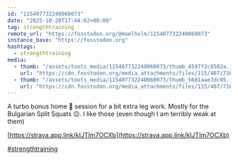 ```yaml
---
id: "115407732240060073"
date: "2025-10-20T17:44:02+00:00"
tag: strengthtraining
remote_url: "https://fosstodon.org/@moelholm/115407732240060073"
instance_base: "https://fosstodon.org"
hashtags:
  - strengthtraining
media:
  - thumb: "/assets/toots_media/115407732240060073/thumb_4597f2c8582a.jpeg"
    url: "https://cdn.fosstodon.org/media_attachments/files/115/407/716/644/822/084/original/d405cb1883fca267.jpeg"
  - thumb: "/assets/toots_media/115407732240060073/thumb_5681aae3dc95.jpeg"
    url: "https://cdn.fosstodon.org/media_attachments/files/115/407/716/759/064/611/original/2fb1ee91d1fb93af.jpeg"
---
```

A turbo bonus home 🏡 session for a bit extra leg work. Mostly for the Bulgarian Split Squats 😉. I like those (even though I am terribly weak at them) 

[https://strava.app.link/kIJTIm7OCXb](https://strava.app.link/kIJTIm7OCXb)

[#strengthtraining](https://fosstodon.org/tags/strengthtraining)
